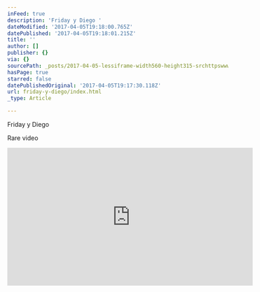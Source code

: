 ```yaml
---
inFeed: true
description: 'Friday y Diego '
dateModified: '2017-04-05T19:18:00.765Z'
datePublished: '2017-04-05T19:18:01.215Z'
title: ''
author: []
publisher: {}
via: {}
sourcePath: _posts/2017-04-05-lessiframe-width560-height315-srchttpswwwyoutubeco.md
hasPage: true
starred: false
datePublishedOriginal: '2017-04-05T19:17:30.118Z'
url: friday-y-diego/index.html
_type: Article

---
```

Friday y Diego 

Rare video

<iframe width="560" height="315" src="https://www.youtube.com/embed/uCNZoz9E24o" frameborder="0" allowfullscreen\></iframe\>